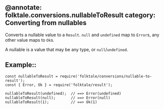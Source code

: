 @annotate: folktale.conversions.nullableToResult
category: Converting from nullables
---
Converts a nullable value to a `Result`. `null` and `undefined` map to
`Error`s, any other value maps to `Ok`s.

A nullable is a value that may be any type, or `null`/`undefined`.


## Example::

    const nullableToResult = require('folktale/conversions/nullable-to-result');
    const { Error, Ok } = require('folktale/result');

    nullableToResult(undefined);  // ==> Error(undefined)
    nullableToResult(null);       // ==> Error(null)
    nullableToResult(1);          // ==> Ok(1)
